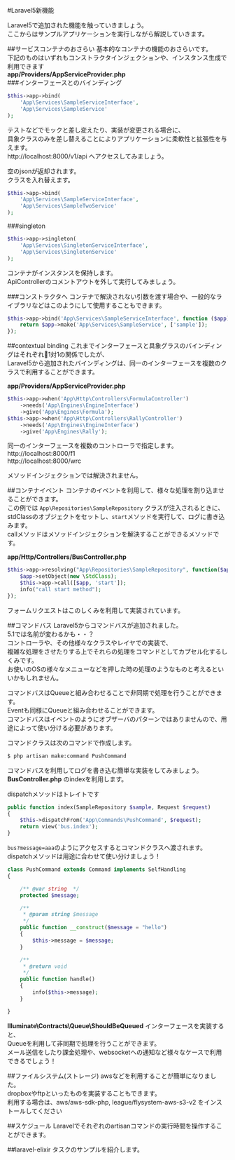 #Laravel5新機能

Laravel5で追加された機能を触っていきましょう。  
ここからはサンプルアプリケーションを実行しながら解説していきます。  

##サービスコンテナのおさらい
基本的なコンテナの機能のおさらいです。  
下記のものはいずれもコンストラクタインジェクションや、インスタンス生成で利用できます  
**app/Providers/AppServiceProvider.php**  
###インターフェースとのバインディング
```php
$this->app->bind(
    'App\Services\SampleServiceInterface',
    'App\Services\SampleService'
);
```

テストなどでモックと差し変えたり、実装が変更される場合に、  
具象クラスのみを差し替えることによりアプリケーションに柔軟性と拡張性を与えます。  
http://localhost:8000/v1/api へアクセスしてみましょう。

空のjsonが返却されます。  
クラスを入れ替えます。  
```php
$this->app->bind(
    'App\Services\SampleServiceInterface',
    'App\Services\SampleTwoService'
);
```

###singleton
```php
$this->app->singleton(
    'App\Services\SingletonServiceInterface',
    'App\Services\SingletonService'
);
```
コンテナがインスタンスを保持します。  
ApiControllerのコメントアウトを外して実行してみましょう。  

###コンストラクタへ
コンテナで解決されない引数を渡す場合や、一般的なライブラリなどはこのようにして使用することもできます。  
```php
$this->app->bind('App\Services\SampleServiceInterface', function ($app) {
    return $app->make('App\Services\SampleService', ['sample']);
});
```

##contextual binding
これまでインターフェースと具象グラスのバインディングはそれぞれ1対1の関係でしたが、  
Laravel5から追加されたバインディングは、同一のインターフェースを複数のクラスで利用することができます。  

**app/Providers/AppServiceProvider.php**  
```php
$this->app->when('App\Http\Controllers\FormulaController')
    ->needs('App\Engines\EngineInterface')
    ->give('App\Engines\Formula');
$this->app->when('App\Http\Controllers\RallyController')
    ->needs('App\Engines\EngineInterface')
    ->give('App\Engines\Rally');
```
同一のインターフェースを複数のコントローラで指定します。  
http://localhost:8000/f1  
http://localhost:8000/wrc  

メソッドインジェクションでは解決されません。  

##コンテナイベント
コンテナのイベントを利用して、様々な処理を割り込ませることができます。  
この例では `App\Repositories\SampleRepository` クラスが注入されるときに、  
stdClassのオブジェクトをセットし、`start`メソッドを実行して、ログに書き込みます。  
callメソッドはメソッドインジェクションを解決することができるメソッドです。

**app/Http/Controllers/BusController.php**  
```php
$this->app->resolving("App\Repositories\SampleRepository", function($app) {
    $app->setObject(new \StdClass);
    $this->app->call([$app, 'start']);
    info("call start method");
});
```
フォームリクエストはこのしくみを利用して実装されています。

##コマンドバス
Laravel5からコマンドバスが追加されました。  
5.1では名前が変わるかも・・？  
コントローラや、その他様々なクラスやレイヤでの実装で、  
複雑な処理をさせたりする上でそれらの処理をコマンドとしてカプセル化するしくみです。  
お使いのOSの様々なメニューなどを押した時の処理のようなものと考えるといいかもしれません。  

コマンドバスはQueueと組み合わせることで非同期で処理を行うことができます。  
Eventも同様にQueueと組み合わせることができます。  
コマンドバスはイベントのようにオブザーバのパターンではありませんので、用途によって使い分ける必要があります。  

コマンドクラスは次のコマンドで作成します。  
```bash
$ php artisan make:command PushCommand
```

コマンドバスを利用してログを書き込む簡単な実装をしてみましょう。  
**BusController.php** のindexを利用します。  

dispatchメソッドはトレイトです
```php
public function index(SampleRepository $sample, Request $request)
{
    $this->dispatchFrom('App\Commands\PushCommand', $request);
    return view('bus.index');
}
```

`bus?message=aaa`のようにアクセスするとコマンドクラスへ渡されます。  
dispatchメソッドは用途に合わせて使い分けましょう！  

```php
class PushCommand extends Command implements SelfHandling
{

    /** @var string  */
    protected $message;

    /**
     * @param string $message
     */
    public function __construct($message = "hello")
    {
        $this->message = $message;
    }

    /**
     * @return void
     */
    public function handle()
    {
        info($this->message);
    }

}
```

**Illuminate\Contracts\Queue\ShouldBeQueued** インターフェースを実装すると、  
Queueを利用して非同期で処理を行うことができます。  
メール送信をしたり課金処理や、websocketへの通知など様々なケースで利用できるでしょう！  

##ファイルシステム(ストレージ)
awsなどを利用することが簡単になりました。  
dropboxやftpといったものを実装することもできます。  
利用する場合は、aws/aws-sdk-php, league/flysystem-aws-s3-v2 をインストールしてください

##スケジュール
Laravelでそれぞれのartisanコマンドの実行時間を操作することができます。  

##laravel-elixir
タスクのサンプルを紹介します。
